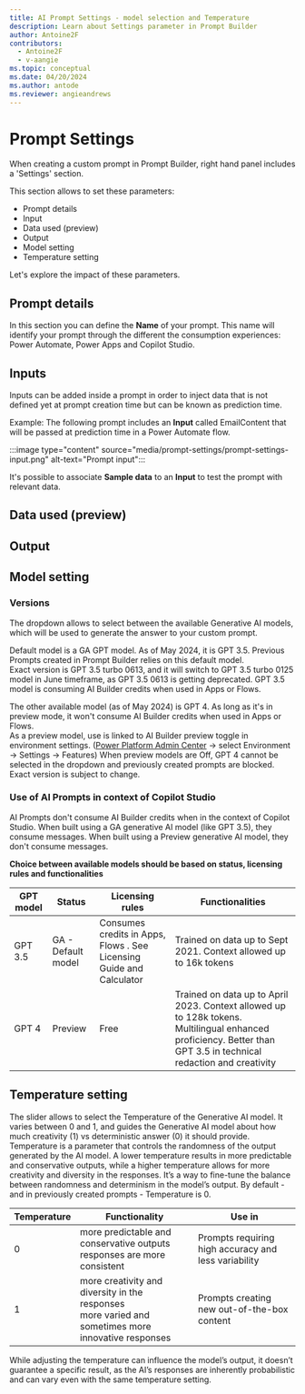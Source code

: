 ```yaml
---
title: AI Prompt Settings - model selection and Temperature
description: Learn about Settings parameter in Prompt Builder
author: Antoine2F
contributors:
  - Antoine2F
  - v-aangie
ms.topic: conceptual
ms.date: 04/20/2024
ms.author: antode
ms.reviewer: angieandrews
---
```


#  Prompt Settings 
When creating a custom prompt in Prompt Builder, right hand panel includes a 'Settings' section. 

This section allows to set these parameters:
- Prompt details
- Input
- Data used (preview)
- Output
- Model setting
- Temperature setting

Let's explore the impact of these parameters.

## Prompt details
In this section you can define the **Name** of your prompt. This name will identify your prompt through the different the consumption experiences: Power Automate, Power Apps and Copilot Studio.

## Inputs
Inputs can be added inside a prompt in order to inject data that is not defined yet at prompt creation time but can be known as prediction time. 

Example: The following prompt includes an **Input** called EmailContent that will be passed at prediction time in a Power Automate flow.

:::image type="content" source="media/prompt-settings/prompt-settings-input.png" alt-text="Prompt input":::

It's possible to associate **Sample data** to an **Input** to test the prompt with relevant data.


## Data used (preview)

## Output


## Model setting
### Versions
The dropdown allows to select between the available Generative AI models, which will be used to generate the answer to your custom prompt.

Default model is a GA GPT model. As of May 2024, it is GPT 3.5. Previous Prompts created in Prompt Builder relies on this default model.  
Exact version is GPT 3.5 turbo 0613, and it will switch to GPT 3.5 turbo 0125 model in June timeframe, as GPT 3.5 0613 is getting deprecated.
GPT 3.5 model is consuming AI Builder credits when used in Apps or Flows.

The other available model (as of May 2024) is GPT 4. As long as it's in preview mode, it won't consume AI Builder credits when used in Apps or Flows.  
As a preview model, use is linked to AI Builder preview toggle in environment settings. ([Power Platform Admin Center](https://admin.powerplatform.microsoft.com/environments) -> select Environment -> Settings -> Features)
When preview models are Off, GPT 4 cannot be selected in the dropdown and previously created prompts are blocked.  
Exact version is subject to change.  

### Use of AI Prompts in context of Copilot Studio
AI Prompts don't consume AI Builder credits when in the context of Copilot Studio.
When built using a GA generative AI model (like GPT 3.5), they consume messages.
When built using a Preview generative AI model, they don't consume messages.

**Choice between available models should be based on status, licensing rules and functionalities**

|GPT model  |Status  |Licensing rules  | Functionalities|
|---------|---------|---------|---------|
|GPT 3.5| GA - Default model | Consumes credits in Apps, Flows . See Licensing Guide and Calculator | Trained on data up to Sept 2021. Context allowed up to 16k tokens |
| GPT 4 | Preview | Free | Trained on data up to April 2023. Context allowed up to 128k tokens. Multilingual enhanced proficiency. Better than GPT 3.5 in technical redaction and creativity |

## Temperature setting
The slider allows to select the Temperature of the Generative AI model. It varies between 0 and 1, and guides the Generative AI model about how much creativity (1) vs deterministic answer (0) it should provide.
Temperature is a parameter that controls the randomness of the output generated by the AI model. A lower temperature results in more predictable and conservative outputs, while a higher temperature allows for more creativity and diversity in the responses. It’s a way to fine-tune the balance between randomness and determinism in the model’s output.
By default - and in previously created prompts - Temperature is 0.

|Temperature  |Functionality| Use in|
|---------|---------|---------|
|0| more predictable and conservative outputs<br>responses are more consistent| Prompts requiring high accuracy and less variability|
|1| more creativity and diversity in the responses <br> more varied and sometimes more innovative responses| Prompts creating new out-of-the-box content |

While adjusting the temperature can influence the model’s output, it doesn’t guarantee a specific result, as the AI’s responses are inherently probabilistic and can vary even with the same temperature setting.


